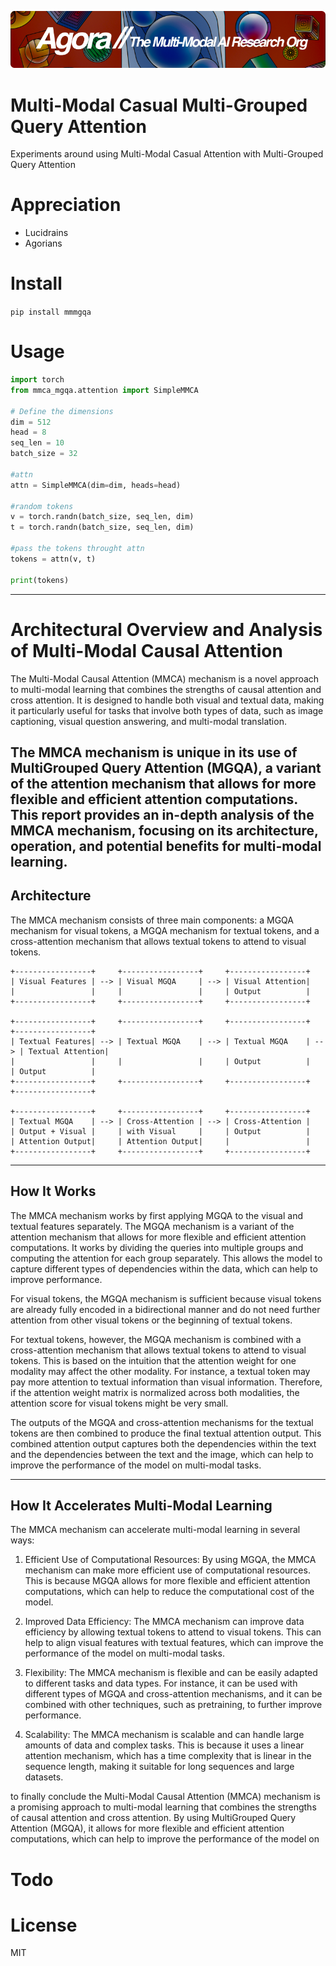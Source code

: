 [![Multi-Modality](agorabanner.png)](https://discord.gg/qUtxnK2NMf)

# Multi-Modal Casual Multi-Grouped Query Attention
Experiments around using Multi-Modal Casual Attention with Multi-Grouped Query Attention


# Appreciation
* Lucidrains
* Agorians


# Install
`pip install mmmgqa`

# Usage
```python
import torch 
from mmca_mgqa.attention import SimpleMMCA

# Define the dimensions
dim = 512
head = 8
seq_len = 10
batch_size = 32

#attn
attn = SimpleMMCA(dim=dim, heads=head)

#random tokens
v = torch.randn(batch_size, seq_len, dim)
t = torch.randn(batch_size, seq_len, dim)

#pass the tokens throught attn
tokens = attn(v, t)

print(tokens)
```
---

# Architectural Overview and Analysis of Multi-Modal Causal Attention

The Multi-Modal Causal Attention (MMCA) mechanism is a novel approach to multi-modal learning that combines the strengths of causal attention and cross attention. It is designed to handle both visual and textual data, making it particularly useful for tasks that involve both types of data, such as image captioning, visual question answering, and multi-modal translation.

The MMCA mechanism is unique in its use of MultiGrouped Query Attention (MGQA), a variant of the attention mechanism that allows for more flexible and efficient attention computations. This report provides an in-depth analysis of the MMCA mechanism, focusing on its architecture, operation, and potential benefits for multi-modal learning.
---

## Architecture

The MMCA mechanism consists of three main components: a MGQA mechanism for visual tokens, a MGQA mechanism for textual tokens, and a cross-attention mechanism that allows textual tokens to attend to visual tokens.

```
+-----------------+     +-----------------+     +-----------------+
| Visual Features | --> | Visual MGQA     | --> | Visual Attention|
|                 |     |                 |     | Output          |
+-----------------+     +-----------------+     +-----------------+

+-----------------+     +-----------------+     +-----------------+     +-----------------+
| Textual Features| --> | Textual MGQA    | --> | Textual MGQA    | --> | Textual Attention|
|                 |     |                 |     | Output          |     | Output          |
+-----------------+     +-----------------+     +-----------------+     +-----------------+

+-----------------+     +-----------------+     +-----------------+
| Textual MGQA    | --> | Cross-Attention | --> | Cross-Attention |
| Output + Visual |     | with Visual     |     | Output          |
| Attention Output|     | Attention Output|     |                 |
+-----------------+     +-----------------+     +-----------------+

```
----

## How It Works

The MMCA mechanism works by first applying MGQA to the visual and textual features separately. The MGQA mechanism is a variant of the attention mechanism that allows for more flexible and efficient attention computations. It works by dividing the queries into multiple groups and computing the attention for each group separately. This allows the model to capture different types of dependencies within the data, which can help to improve performance.

For visual tokens, the MGQA mechanism is sufficient because visual tokens are already fully encoded in a bidirectional manner and do not need further attention from other visual tokens or the beginning of textual tokens.

For textual tokens, however, the MGQA mechanism is combined with a cross-attention mechanism that allows textual tokens to attend to visual tokens. This is based on the intuition that the attention weight for one modality may affect the other modality. For instance, a textual token may pay more attention to textual information than visual information. Therefore, if the attention weight matrix is normalized across both modalities, the attention score for visual tokens might be very small.

The outputs of the MGQA and cross-attention mechanisms for the textual tokens are then combined to produce the final textual attention output. This combined attention output captures both the dependencies within the text and the dependencies between the text and the image, which can help to improve the performance of the model on multi-modal tasks.

---

## How It Accelerates Multi-Modal Learning

The MMCA mechanism can accelerate multi-modal learning in several ways:

1.  Efficient Use of Computational Resources: By using MGQA, the MMCA mechanism can make more efficient use of computational resources. This is because MGQA allows for more flexible and efficient attention computations, which can help to reduce the computational cost of the model.

2.  Improved Data Efficiency: The MMCA mechanism can improve data efficiency by allowing textual tokens to attend to visual tokens. This can help to align visual features with textual features, which can improve the performance of the model on multi-modal tasks.

3.  Flexibility: The MMCA mechanism is flexible and can be easily adapted to different tasks and data types. For instance, it can be used with different types of MGQA and cross-attention mechanisms, and it can be combined with other techniques, such as pretraining, to further improve performance.

4.  Scalability: The MMCA mechanism is scalable and can handle large amounts of data and complex tasks. This is because it uses a linear attention mechanism, which has a time complexity that is linear in the sequence length, making it suitable for long sequences and large datasets.


to finally conclude the Multi-Modal Causal Attention (MMCA) mechanism is a promising approach to multi-modal learning that combines the strengths of causal attention and cross attention. By using MultiGrouped Query Attention (MGQA), it allows for more flexible and efficient attention computations, which can help to improve the performance of the model on

# Todo


# License
MIT

